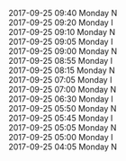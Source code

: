 2017-09-25 09:40 Monday  N  
2017-09-25 09:20 Monday  I  
2017-09-25 09:10 Monday  N  
2017-09-25 09:05 Monday  I  
2017-09-25 09:00 Monday  N  
2017-09-25 08:55 Monday  I  
2017-09-25 08:15 Monday  N  
2017-09-25 07:05 Monday  I  
2017-09-25 07:00 Monday  N  
2017-09-25 06:30 Monday  I  
2017-09-25 05:50 Monday  N  
2017-09-25 05:45 Monday  I  
2017-09-25 05:05 Monday  N  
2017-09-25 05:00 Monday  I  
2017-09-25 04:05 Monday  N  
